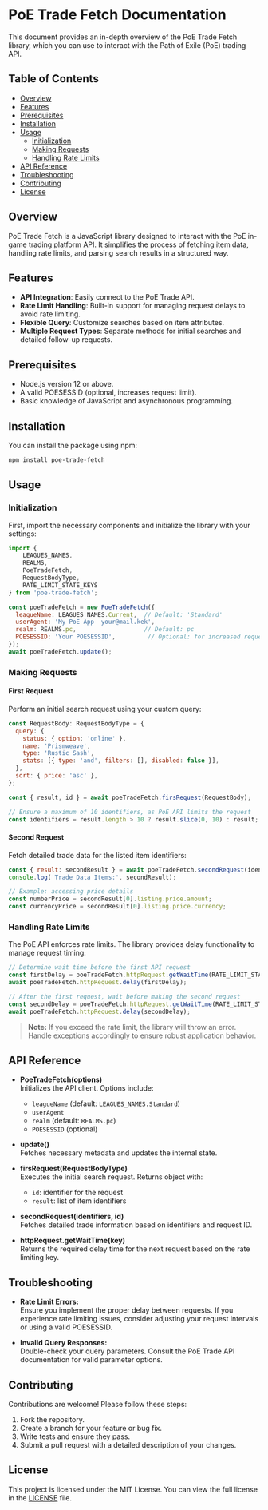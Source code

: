 # PoE Trade Fetch Documentation

This document provides an in-depth overview of the PoE Trade Fetch library, which you can use to interact with the Path of Exile (PoE) trading API.

## Table of Contents

- [Overview](#overview)
- [Features](#features)
- [Prerequisites](#prerequisites)
- [Installation](#installation)
- [Usage](#usage)
  - [Initialization](#initialization)
  - [Making Requests](#making-requests)
  - [Handling Rate Limits](#handling-rate-limits)
- [API Reference](#api-reference)
- [Troubleshooting](#troubleshooting)
- [Contributing](#contributing)
- [License](#license)

## Overview

PoE Trade Fetch is a JavaScript library designed to interact with the PoE in-game trading platform API. It simplifies the process of fetching item data, handling rate limits, and parsing search results in a structured way.

## Features

- **API Integration**: Easily connect to the PoE Trade API.
- **Rate Limit Handling**: Built-in support for managing request delays to avoid rate limiting.
- **Flexible Query**: Customize searches based on item attributes.
- **Multiple Request Types**: Separate methods for initial searches and detailed follow-up requests.

## Prerequisites

- Node.js version 12 or above.
- A valid POESESSID (optional, increases request limit).
- Basic knowledge of JavaScript and asynchronous programming.

## Installation

You can install the package using npm:

```bash
npm install poe-trade-fetch
```

## Usage

### Initialization

First, import the necessary components and initialize the library with your settings:

```javascript
import { 
    LEAGUES_NAMES, 
    REALMS, 
    PoeTradeFetch, 
    RequestBodyType,
    RATE_LIMIT_STATE_KEYS
} from 'poe-trade-fetch';

const poeTradeFetch = new PoeTradeFetch({
  leagueName: LEAGUES_NAMES.Current,  // Default: 'Standard'
  userAgent: 'My PoE App  your@mail.kek',
  realm: REALMS.pc,                   // Default: pc
  POESESSID: 'Your POESESSID',         // Optional: for increased request rate
});
await poeTradeFetch.update();
```

### Making Requests

#### First Request

Perform an initial search request using your custom query:

```javascript
const RequestBody: RequestBodyType = {
  query: {
    status: { option: 'online' },
    name: 'Prismweave',
    type: 'Rustic Sash',
    stats: [{ type: 'and', filters: [], disabled: false }],
  },
  sort: { price: 'asc' },
};

const { result, id } = await poeTradeFetch.firsRequest(RequestBody);

// Ensure a maximum of 10 identifiers, as PoE API limits the request
const identifiers = result.length > 10 ? result.slice(0, 10) : result;
```

#### Second Request

Fetch detailed trade data for the listed item identifiers:

```javascript
const { result: secondResult } = await poeTradeFetch.secondRequest(identifiers, id);
console.log('Trade Data Items:', secondResult);

// Example: accessing price details
const numberPrice = secondResult[0].listing.price.amount;
const currencyPrice = secondResult[0].listing.price.currency;
```

### Handling Rate Limits

The PoE API enforces rate limits. The library provides delay functionality to manage request timing:

```javascript
// Determine wait time before the first API request
const firstDelay = poeTradeFetch.httpRequest.getWaitTime(RATE_LIMIT_STATE_KEYS.POE_API_FIRST_REQUEST);
await poeTradeFetch.httpRequest.delay(firstDelay);

// After the first request, wait before making the second request
const secondDelay = poeTradeFetch.httpRequest.getWaitTime(RATE_LIMIT_STATE_KEYS.POE_API_SECOND_REQUEST);
await poeTradeFetch.httpRequest.delay(secondDelay);
```

> **Note:** If you exceed the rate limit, the library will throw an error. Handle exceptions accordingly to ensure robust application behavior.

## API Reference

- **PoeTradeFetch(options)**  
  Initializes the API client. Options include:
  - `leagueName` (default: `LEAGUES_NAMES.Standard`)
  - `userAgent`  
  - `realm` (default: `REALMS.pc`)
  - `POESESSID` (optional)

- **update()**  
  Fetches necessary metadata and updates the internal state.

- **firsRequest(RequestBodyType)**  
  Executes the initial search request. Returns object with:
  - `id`: identifier for the request
  - `result`: list of item identifiers

- **secondRequest(identifiers, id)**  
  Fetches detailed trade information based on identifiers and request ID.

- **httpRequest.getWaitTime(key)**  
  Returns the required delay time for the next request based on the rate limiting key.

## Troubleshooting

- **Rate Limit Errors:**  
  Ensure you implement the proper delay between requests. If you experience rate limiting issues, consider adjusting your request intervals or using a valid POESESSID.

- **Invalid Query Responses:**  
  Double-check your query parameters. Consult the PoE Trade API documentation for valid parameter options.

## Contributing

Contributions are welcome! Please follow these steps:

1. Fork the repository.
2. Create a branch for your feature or bug fix.
3. Write tests and ensure they pass.
4. Submit a pull request with a detailed description of your changes.

## License

This project is licensed under the MIT License. You can view the full license in the [LICENSE](LICENSE) file.